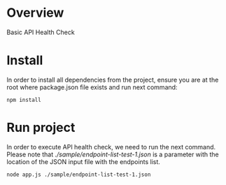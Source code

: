 # Overview
Basic API Health Check

# Install
In order to install all dependencies from the project, ensure you are at the root where package.json file exists and run next command:

``npm install``

# Run project
In order to execute API health check, we need to run the next command. Please note that _./sample/endpoint-list-test-1.json_ is a parameter with the location of the JSON input file with the endpoints list. 

``node app.js ./sample/endpoint-list-test-1.json``
